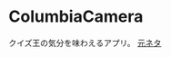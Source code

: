 # ColumbiaCamera
クイズ王の気分を味わえるアプリ。
[元ネタ](https://dic.pixiv.net/a/%E3%82%B3%E3%83%AD%E3%83%B3%E3%83%93%E3%82%A2)

